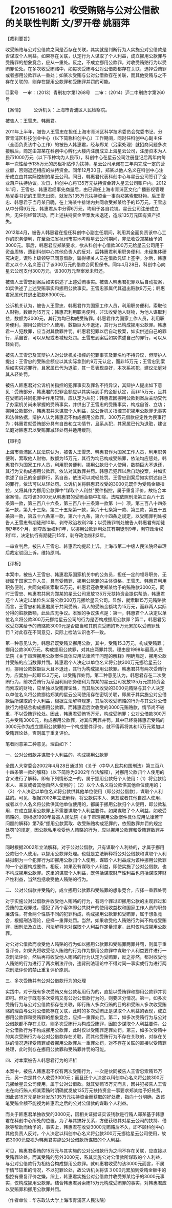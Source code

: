 # 【201516021】收受贿赂与公对公借款的关联性判断 文/罗开卷 姚丽萍

【裁判要旨】

收受贿赂与公对公借款之间是否存在关联，其实就是判断行为人实施公对公借款是否谋取个人利益。如果存在关联，认定行为人谋取了个人利益，成立挪用公款罪与受贿罪的想象竞合，应从一重处。反之，不成立挪用公款罪，对收受贿赂行为以受贿罪论处。在多次收受贿赂中，如每次受贿与公对公借款都存在关联，选择受贿罪或者挪用公款罪从一重处；如某次受贿与公对公借款存在关联，而其他受贿与之不存在关联的，则存在挪用公款罪和受贿罪并罚的可能。

□案号　一审：（2013）青刑初字第1268号　二审：（2014）沪二中刑终字第260号

【案情】 　　公诉机关：上海市青浦区人民检察院。

被告人：王雪忠、韩惠君。

2011年上半年，被告人王雪忠在担任上海市青浦区科学技术委员会党委书记、分管青浦区科技创业中心（以下简称科创中心）工作期间，同时任科创中心副主任（全面负责该中心工作）的被告人韩惠君，经与郑某（另案处理）就招商问题多次接触后，商定由郑某在科创中心孵化大楼内注册成立上海星云公司，注册资本为人民币1000万元（以下币种均为人民币），科创中心在星云公司注册登记后两年内每年一次性给予135万元的房租补贴作为扶持，星云公司承诺在三年内完成一定的营业额，否则退还相应的扶持资金。同年12月30日，郑某以他人名义在科创中心注册成立由其实际控制的星云公司。同日，韩惠君代表科创中心与星云公司签订了企业落户扶持协议。次日，科创中心将135万元扶持资金转入星云公司账户内。2012年1月，王雪忠、韩惠君经事先商量后，由已调任上海市青浦区文化广播影视管理局党委书记的王雪忠出面，就发放135万元扶持资金一事向郑某索取财物。后王雪忠、韩惠君于当月某日晚，在上海某牛排馆内共同收受郑某给予的15万元，王雪忠从中分得9万元，韩惠君从中分得6万元，均用于各自花销。星云公司注册成立后，无任何经营活动，而上述扶持资金至案发未退还，造成135万元国有资产损失。

2012年4月，被告人韩惠君在担任科创中心副主任期间，利用其全面负责该中心工作的职务便利，在至浙江省杭州市实地考察星云公司期间，非法收受郑某给予的3000元。事后，韩惠君应郑某要求，欲从科创中心借款300万元给星云公司用于资金周转，遭到科创中心其他负责人的反对。后韩惠君利用职务便利，未经集体研究决定，谎称上级领导已同意借款，骗得相关人员在借款凭证上签字。尔后，韩惠君又以个人名义签订了该300万元的借款合同担保书。同年4月28日，科创中心向星云公司支付300万元，该300万元至案发未归还。

被告人王雪忠到案后如实供述了上述受贿事实。被告人韩惠君犯罪以后自动投案，如实供述了上述受贿事实和挪用公款事实。王雪忠家属代其退出赃款9万元；韩惠君家属代其退出赃款63000元。

公诉机关认为，被告人王雪忠、韩惠君作为国家工作人员，利用职务便利，索取他人财物，数额为15万元；韩惠君利用职务便利，非法收受他人财物，为他人谋取利益，数额为3000元，其行为均已构成受贿罪。韩惠君作为国家工作人员，利用职务便利，挪用公款归个人使用，数额巨大不退还，其行为已构成挪用公款罪。韩惠君一人犯数罪，应当对其数罪并罚。韩惠君犯罪以后自动投案，如实供述自己的罪行，系自首，可以从轻或者减轻处罚。王雪忠到案后如实供述自己的罪行，可以从轻处罚。

被告人王雪忠及其辩护人对公诉机关指控的犯罪事实及罪名均不持异议，但辩护人提出：王雪忠的受贿金额应以其实际拿到的9万元认定，而非15万元；王雪忠到案后如实供述罪行，且家属已代为退赃，其一贯表现良好，本次系初犯，建议法庭对其从轻处罚。

被告人韩惠君对公诉机关指控的犯罪事实及罪名不持异议，其辩护人提出如下意见：受贿部分，韩惠君的犯罪金额应以其实际到手的金额认定，而非15万元，且其在受贿的共同犯罪中作用较轻，应认定为从犯；韩惠君因挪用公款到案后主动交代了办案机关尚未掌握的受贿事实，并供出了王雪忠的受贿事实，构成自首、立功；挪用公款部分，韩惠君并未谋取个人利益，故公诉机关指控其犯挪用公款罪无事实和法律依据，辩护人认为韩惠君不构成挪用公款罪，300万元借款应定性为民事行为；韩惠君就受贿部分具有自首和立功情节，且系从犯，其家属已代为退赃，建议法庭对韩惠君以受贿罪减轻处罚并适用缓刑。

【审判】

上海市青浦区人民法院认为，被告人王雪忠、韩惠君作为国家工作人员，利用职务便利，索取他人财物，数额为15万元，其行为均已构成受贿罪，依法均应惩处。韩惠君作为国家工作人员，利用职务便利，挪用公款归个人使用，数额巨大不退还，其行为又构成挪用公款罪，依法对其数罪并罚。韩惠君犯罪以后自动投案，并如实供述了自己的全部罪行，系自首，依法可以减轻处罚。王雪忠到案后如实供述自己的罪行，依法可以从轻处罚。公诉机关将韩惠君收受的3000元既作为受贿金额指控，又将其作为挪用公款罪中"谋取个人利益"要件指控，属于重复评价，故结合本案案情，应将该3000元从韩惠君的受贿金额中扣除。法院依照刑法第三百八十五条第一款，第三百八十六条，第三百八十三条第一款第（一）项，第三百八十四条第一款，第九十三条，第二十五条第一款，第六十七条第一款、第三款，第五十五条第一款，第五十六条第一款，第六十九条，第六十四条之规定，以受贿罪判处被告人王雪忠有期徒刑10年，剥夺政治权利2年；以受贿罪判处被告人韩惠君有期徒刑7年6个月，剥夺政治权利1年，以挪用公款罪判处其有期徒刑9年，剥夺政治权利1年，决定执行有期徒刑15年，剥夺政治权利2年。

一审宣判后，被告人王雪忠、韩惠君均提起上诉。上海市第二中级人民法院经审理后裁定驳回上诉，维持原判。

【评析】

本案中，被告人王雪忠、韩惠君系国家机关中的公务员，担任一定的领导职务，无疑属于国家工作人员，具有受贿罪、挪用公款罪的主体资格。王雪忠、韩惠君利用职务便利，共同向郑某索取15万元，韩惠君还收受郑某给予的贿赂款3000元，同时王雪忠、韩惠君共同为郑某的星云公司发放135万元扶持资金提供帮助，韩惠君还个人决定以单位名义将公款300万元挪给星云公司。显然，就索取15万元贿赂款而言，王雪忠和韩惠君属于共同受贿，两人的受贿金额均为15万元，而非两人实际分得的赃款数额，此处应无争议。本案的争议焦点是：第一，韩惠君个人决定以单位名义将公款300万元挪给星云公司的行为是否构成挪用公款罪？第二，韩惠君另收受郑某给予的贿赂款3000元是否应当和其前次受贿的15万元累加以受贿罪处罚？对此存在不同意见，实际上检法认识也不一致。

第一种意见认为，韩惠君既受贿又挪用公款，其中，受贿15.3万元，构成受贿罪；挪用公款300万元，构成挪用公款罪，对其应两罪并罚。理由是1998年最高人民法院《关于审理挪用公款案件具体应用法律若干问题的解释》明确规定，挪用公款并受贿的应当数罪并罚。韩惠君个人决定以单位名义将公款300万元挪给星云公司，挪用公款数额巨大且不退还，其行为构成挪用公款罪。韩惠君共有两次受贿行为，应累加一起即15.3万元，以受贿罪处罚。第二种意见认为，韩惠君存在二次受贿行为，前次受贿行为系因利用职务便利为郑某的星云公司发放135万元扶持资金而索取的财物，应单独以受贿罪论处，而其后次收受的3000元贿赂与其个人决定以单位名义将公款挪给郑某的星云公司使用存在密切关联，即属于其实施公对公借款后所谋取的个人利益，根据立法解释规定，其后次收受贿赂的行为与其公对公借款行为相结合构成挪用公款罪。而韩惠君后次收受的3000元贿赂款，情节尚不较重，不以受贿罪论处。因此，韩惠君受贿15万元，构成受贿罪；公对公借款300万元并受贿3000元，构成挪用公款罪，对其应两罪并罚。其中已经将韩惠君受贿的3000元作为成立挪用公款罪的一个构成要件评价，就不得再将其和15万元累加以受贿罪论处，否则属于重复评价。

笔者同意第二种意见，理由如下：

一、公对公借款并谋取个人利益的，构成挪用公款罪

全国人大常委会2002年4月28日通过的《关于〈中华人民共和国刑法〉第三百八十四条第一款的解释》（以下简称为2002年立法解释），对挪用公款归个人使用的含义进行了解释，即有下列情形之一的，属于挪用公款归个人使用：（1）将公款给本人、亲友或者其他自然人使用的；（2）以个人名义将公款供其他单位使用的；（3）个人决定以单位名义将公款供其他单位使用（即公对公借款），谋取个人利益的。可见，根据2002年立法解释，将公款供本人、亲友或者其他自然人使用，或者以个人名义将公款供其他单位使用的，都属于挪用公款归个人使用，即公款私用，在成立挪用公款罪上不需要谋取个人利益要件。如果谋取了个人利益，如收受贿赂的，则根据1998年最高人民法院《关于审理挪用公款案件具体应用法律若干问题的解释》第7条"挪用公款索取、收受贿赂构成犯罪的，依照数罪并罚的规定处罚"的规定，因公款私用收受他人贿赂的行为，应以挪用公款罪和受贿罪数罪并罚。

同时根据2002年立法解释，对于公对公借款，只有谋取个人利益的，才属于挪用公款归个人使用，以挪用公款罪处理。也就是立法解释将公对公借款和谋取个人利益拟制为一个犯罪行为即挪用公款归个人使用，谋取个人利益成为该种挪用公款罪的一个必要构成要件。相反，如果没有谋取个人利益，即使实施了公对公借款，也不构成挪用公款罪。这里的谋取个人利益，既包括谋取财产性利益也包括谋取非财产性利益，当然包括收受他人贿赂的行为。

二、公对公借款并受贿的，成立挪用公款罪和受贿罪的想象竞合，应择一重罪处罚

对于实施公对公借款并收受他人贿赂的行为，有两个罪过即挪用公款的主观罪过和受贿的主观罪过，侵犯了两个客体即公共财产的使用收益权和国家工作人员的职务廉洁性，符合两个性质不同的犯罪构成，构成挪用公款罪和受贿罪，属于想象竞合，根据刑法理论，应择一重罪处罚。当然，如果收受他人贿赂行为尚不构成受贿罪，因刑法及立法、司法解释未对谋取个人利益作定量规定，此时仅构成挪用公款罪。

对公对公借款而收受他人贿赂的行为如以挪用公款罪和受贿罪两罪并罚，则属于重复评价。如果先将收受他人贿赂的行为作为挪用公款罪中谋取个人利益要件进行一次刑法评价，然后再将收受他人贿赂的行为认定为受贿罪，反之亦然，都对收受他人贿赂的行为进行了两次刑法评价，违背刑法理论中不得对同一事实或行为进行两次刑法评价的禁止重复评价原则。

三、多次受贿并有公对公借款行为的处理

实践中，对于既有多次受贿又有公款私用行为的，直接以受贿罪和挪用公款罪并罚即可。但对于既有多次受贿又有公对公借款行为的，则要区分情况。第一，如多次受贿行为与公对公借款都存在关联，即行贿人多次行贿的目的和受贿人多次收受贿赂的理由与公对公借款存在关联，此时的多次受贿正是谋取个人利益的表现，成立挪用公款罪和受贿罪的想象竞合，应择一重罪处罚。第二，如多次受贿行为与公对公借款都不存在关联，则多次受贿行为构成受贿罪，因缺少谋取个人利益要件，公对公借款行为不构成挪用公款罪，此时仅以受贿罪定罪处罚。第三，如多次受贿中的某次受贿行为与公对公借款存在关联，而其他受贿行为不存在关联的，对存在关联的情况选择受贿罪或者挪用公款罪从一重罪处罚，对不存在关联的直接以受贿罪处理，此时则存在挪用公款罪和受贿罪并罚的可能。

四、对本案被告人韩惠君行为的评析

本案中，被告人韩惠君不仅有两次受贿行为，一次是伙同被告人王雪忠索贿15万元，另一次是其个人收受3000元；而且还个人决定以科创中心名义将公款300万元挪给星云公司使用，属于公对公借款。就其受贿15万元而言，因共犯被告人王雪忠在向行贿人郑某索贿时明确就发放135万元扶持资金一事要求郑某给予好处费，因此该15万元是针对发放135万元扶持资金而获取的好处费，指向十分明确，故该笔受贿金额不能视为韩惠君之后的公对公借款的谋取个人利益。

而关于韩惠君单独收受的3000元，因相关证据证实该钱款是行贿人郑某基于韩惠君在科创中心所处的位置，为了与其搞好关系，方便获取其对星云公司的扶持、借款等帮助而给予的，事实上，韩惠君在收受3000元贿赂后不久，即不顾科创中心其他负责人反对，个人决定以科创中心名义将公款300万元挪给星云公司使用，故该3000元应视为韩惠君实施公对公借款所谋取的个人利益。

可见，韩惠君索贿的15万元与其实施的公对公借款行为之间不存在关联，应直接以受贿罪论处。而其受贿的另外3000元，系其实施公对公借款所谋取的个人利益，与公对公借款行为相结合构成挪用公款罪。就韩惠君收受的该3000元而言，不属于情节较重的情况，不以犯罪论处，故公诉机关将该３000元累加到受贿金额中的指控有重复评价之嫌。综上，韩惠君实施公对公借款并收受郑某给予的3000元事实，仅构成挪用公款罪。结合韩惠君另索贿15万元构成受贿罪的事实，对韩惠君应以受贿罪和挪用公款罪并罚。

（作者单位：华东政法大学上海市青浦区人民法院）